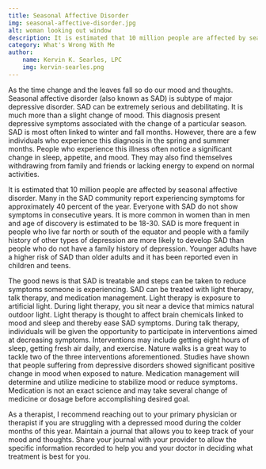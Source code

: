 ```yaml
---
title: Seasonal Affective Disorder
img: seasonal-affective-disorder.jpg
alt: woman looking out window
description: It is estimated that 10 million people are affected by seasonal affective disorder. Many in the SAD community report experiencing symptoms for approximately 40 percent of the year.
category: What's Wrong With Me
author:
    name: Kervin K. Searles, LPC
    img: kervin-searles.png
---
```


As the time change and the leaves fall so do our mood and thoughts. Seasonal affective disorder (also known as SAD) is subtype of major depressive disorder. SAD can be extremely serious and debilitating. It is much more than a slight change of mood. This diagnosis present depressive symptoms associated with the change of a particular season. SAD is most often linked to winter and fall months. However, there are a few individuals who experience this diagnosis in the spring and summer months. People who experience this illness often notice a significant change in sleep, appetite, and mood. They may also find themselves withdrawing from family and friends or lacking energy to expend on normal activities.

It is estimated that 10 million people are affected by seasonal affective disorder. Many in the SAD community report experiencing symptoms for approximately 40 percent of the year. Everyone with SAD do not show symptoms in consecutive years. It is more common in women than in men and age of discovery is estimated to be 18-30. SAD is more frequent in people who live far north or south of the equator and people with a family history of other types of depression are more likely to develop SAD than people who do not have a family history of depression. Younger adults have a higher risk of SAD than older adults and it has been reported even in children and teens.

The good news is that SAD is treatable and steps can be taken to reduce symptoms someone is experiencing. SAD can be treated with light therapy, talk therapy, and medication management. Light therapy is exposure to artificial light. During light therapy, you sit near a device that mimics natural outdoor light. Light therapy is thought to affect brain chemicals linked to mood and sleep and thereby ease SAD symptoms. During talk therapy, individuals will be given the opportunity to participate in interventions aimed at decreasing symptoms. Interventions may include getting eight hours of sleep, getting fresh air daily, and exercise. Nature walks is a great way to tackle two of the three interventions aforementioned. Studies have shown that people suffering from depressive disorders showed significant positive change in mood when exposed to nature. Medication management will determine and utilize medicine to stabilize mood or reduce symptoms. Medication is not an exact science and may take several change of medicine or dosage before accomplishing desired goal.

As a therapist, I recommend reaching out to your primary physician or therapist if you are struggling with a depressed mood during the colder months of this year. Maintain a journal that allows you to keep track of your mood and thoughts. Share your journal with your provider to allow the specific information recorded to help you and your doctor in deciding what treatment is best for you.
